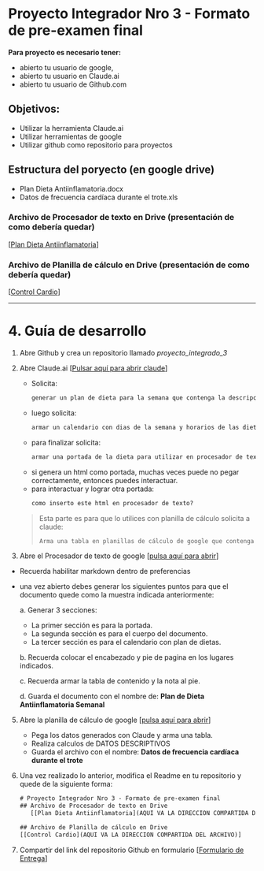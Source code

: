 # Proyecto Integrador Nro 3 - Formato de pre-examen final
**Para proyecto es necesario tener:**
* abierto tu usuario de google,
* abierto tu usuario en Claude.ai
* abierto tu usuario de Github.com


## Objetivos:
- Utilizar la herramienta Claude.ai
- Utilizar herramientas de google
- Utilizar github como repositorio para proyectos

## Estructura del poryecto (en google drive)
- Plan Dieta Antiinflamatoria.docx
- Datos de frecuencia cardíaca durante el trote.xls
  
### Archivo de Procesador de texto en Drive (presentación de como debería quedar)
[[Plan Dieta Antiinflamatoria](https://docs.google.com/document/d/1_X_JKExKltDC3xdipI_IypK0VHmSb-Khjy9LO3C8JOI/edit?usp=sharing)]

### Archivo de Planilla de cálculo en Drive (presentación de como debería quedar)
[[Control Cardio](https://docs.google.com/spreadsheets/d/1p5JAK6y49PDNff501R6WwR_6CnIJ27WFwF1ZOAEKWa0/edit?usp=sharing)]

---

# 4. Guía de desarrollo
1. Abre Github y crea un repositorio llamado *proyecto_integrado_3*
2. Abre Claude.ai [[Pulsar aquí para abrir claude](https:claude.ai)]
   >
   * Solicita:
     ```txt
     generar un plan de dieta para la semana que contenga la descripcion del plato, un calendario semanal, sea balanceado a nivel semanal para reducir la inflamacion corporal por el estres, nivel de acohol y la dieta extrema en carbohidratos.
     ```
   * luego solicita:
     ```txt
     armar un calendario con dias de la semana y horarios de las dietas
     ```
   * para finalizar solicita:
     ```txt
     armar una portada de la dieta para utilizar en procesador de texto de google
     ```
   * si genera un html como portada, muchas veces puede no pegar correctamente, entonces puedes interactuar.
   * para interactuar y lograr otra portada:
     ```txt
     como inserto este html en procesador de texto?
     ```
    >
    > Esta parte es para que lo utilices con planilla de cálculo
    > solicita a claude:
    > ```txt
    > Arma una tabla en planillas de cálculo de google que contenga el pulsos y latidos de corazón simulando un adulto de 40 años trotando desde hace 3 minutos y medidos cada 5 segundos.
    > ```
    >

   
  4. Abre el Procesador de texto de google [[pulsa aquí para abrir](https://docs.google.com/document/u/0/)]
   * Recuerda habilitar markdown dentro de preferencias 
   * una vez abierto debes generar los siguientes puntos para que el documento quede como la muestra indicada anteriormente:
     
     a. Generar 3 secciones:
     - La primer sección es para la portada.
     - La segunda sección es para el cuerpo del documento.
     - La tercer sección es para el calendario con plan de dietas.
     
     b. Recuerda colocar el encabezado y pie de pagina en los lugares indicados.

     c. Recuerda armar la tabla de contenido y la nota al pie.

     d. Guarda el documento con el nombre de: **Plan de Dieta Antiinflamatoria Semanal**

   5. Abre la planilla de cálculo de google [[pulsa aquí para abrir](https://docs.google.com/spreadsheets/u/0/)]
      * Pega los datos generados con Claude y arma una tabla.
      * Realiza calculos de DATOS DESCRIPTIVOS
      * Guarda el archivo con el nombre: **Datos de frecuencia cardíaca durante el trote**
     
   6. Una vez realizado lo anterior, modifica el Readme en tu repositorio y quede de la siguiente forma:
      ```txt
      # Proyecto Integrador Nro 3 - Formato de pre-examen final
      ## Archivo de Procesador de texto en Drive
         [[Plan Dieta Antiinflamatoria](AQUI VA LA DIRECCION COMPARTIDA DEL ARCHIVO)]

      ## Archivo de Planilla de cálculo en Drive
      [[Control Cardio](AQUI VA LA DIRECCION COMPARTIDA DEL ARCHIVO)]
      ```
   7. Compartir del link del repositorio Github en formulario
     [[Formulario de Entrega](https://forms.gle/yUYKFXAUgXCgkVob9)]
